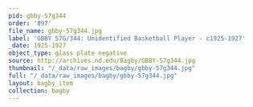 ```yaml
---
pid: gbby-57g344
order: '897'
file_name: gbby-57g344.jpg
label: 'GBBY 57G/344: Unidentified Basketball Player - c1925-1927'
_date: 1925-1927
object_type: glass plate negative
source: http://archives.nd.edu/Bagby/GBBY-57g344.jpg
thumbnail: "/_data/raw_images/bagby/gbby-57g344.jpg"
full: "/_data/raw_images/bagby/gbby-57g344.jpg"
layout: bagby_item
collection: bagby
---
```

